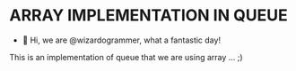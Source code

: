 # ARRAY IMPLEMENTATION IN QUEUE

- 👋 Hi, we are @wizardogrammer, what a fantastic day!

This is an implementation of queue that we are using array ... ;)